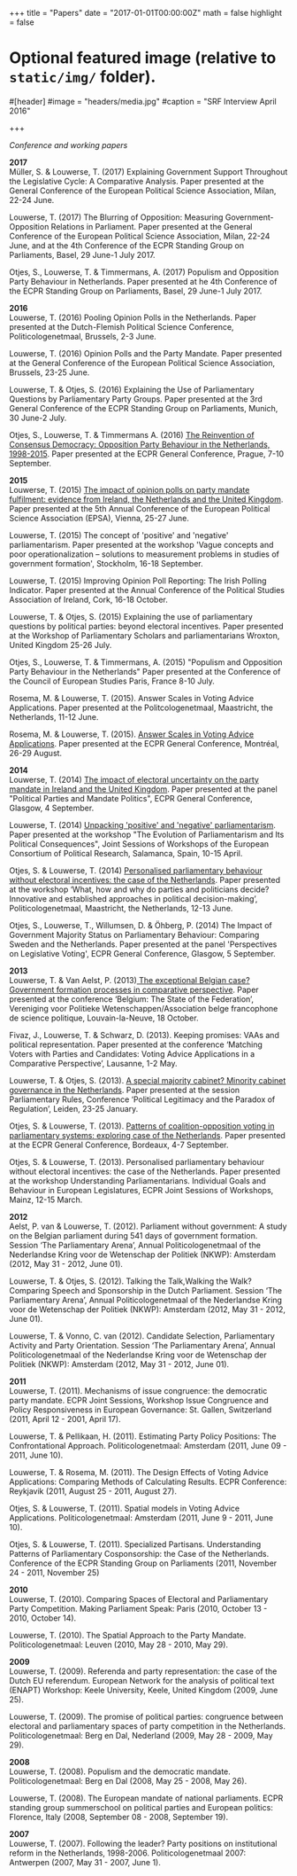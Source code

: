 +++
title = "Papers"
date = "2017-01-01T00:00:00Z"
math = false
highlight = false

# Optional featured image (relative to `static/img/` folder).
#[header]
#image = "headers/media.jpg"
#caption = "SRF Interview April 2016"

+++

_Conference and working papers_

**2017**  
Müller, S. & Louwerse, T.  (2017) Explaining Government Support Throughout the Legislative Cycle: A Comparative Analysis. Paper presented at the General Conference of the European Political Science Association, Milan, 22-24 June.  

Louwerse, T. (2017) The Blurring of Opposition: Measuring Government-Opposition Relations in Parliament. Paper presented at the General Conference of the European Political Science Association, Milan, 22-24 June, and at the 4th Conference of the ECPR Standing Group on Parliaments, Basel, 29 June-1 July 2017.  

Otjes, S., Louwerse, T. & Timmermans, A.  (2017) Populism and Opposition Party Behaviour in Netherlands. Paper presented at he 4th Conference of the ECPR Standing Group on Parliaments, Basel, 29 June-1 July 2017.  

**2016**  
Louwerse, T. (2016) Pooling Opinion Polls in the Netherlands. Paper presented at the Dutch-Flemish Political Science Conference, Politicologenetmaal, Brussels, 2-3 June.  

Louwerse, T. (2016) Opinion Polls and the Party Mandate. Paper presented at the General Conference of the European Political Science Association, Brussels, 23-25 June.  

Louwerse, T. & Otjes, S. (2016) Explaining the Use of Parliamentary Questions by Parliamentary Party Groups. Paper presented at the 3rd General Conference of the ECPR Standing Group on Parliaments, Munich, 30 June-2 July.  

Otjes, S., Louwerse, T. & Timmermans A. (2016) [The Reinvention of Consensus Democracy: Opposition Party Behaviour in the Netherlands, 1998-2015](https://ecpr.eu/Events/PaperDetails.aspx?PaperID=28743&EventID=95). Paper presented at the ECPR General Conference, Prague, 7-10 September.  

**2015**  
Louwerse, T. (2015) [The impact of opinion polls on party mandate fulfilment: evidence from Ireland, the Netherlands and the United Kingdom](https://www.researchgate.net/publication/279402105_The_impact_of_opinion_polls_on_party_mandate_fulfilment_evidence_from_Ireland_the_Netherlands_and_the_United_Kingdom). Paper presented at the 5th Annual Conference of the European Political Science Association (EPSA), Vienna, 25-27 June.  

Louwerse, T. (2015) The concept of 'positive' and 'negative' parliamentarism. Paper presented at the workshop 'Vague concepts and poor operationalization – solutions to measurement problems in studies of government formation', Stockholm, 16-18 September.  

Louwerse, T. (2015) Improving Opinion Poll Reporting: The Irish Polling Indicator. Paper presented at the Annual Conference of the Political Studies Association of Ireland, Cork, 16-18 October.  

Louwerse, T. & Otjes, S. (2015) Explaining the use of parliamentary questions by political parties: beyond electoral incentives. Paper presented at the Workshop of Parliamentary Scholars and parliamentarians Wroxton, United Kingdom 25-26 July.  

Otjes, S., Louwerse, T. & Timmermans, A. (2015) "Populism and Opposition Party Behaviour in the Netherlands" Paper presented at the Conference of the Council of European Studies Paris, France 8-10 July.  

Rosema, M. & Louwerse, T. (2015). Answer Scales in Voting Advice Applications. Paper presented at the Politcologenetmaal, Maastricht, the Netherlands, 11-12 June.  

Rosema, M. & Louwerse, T. (2015). [Answer Scales in Voting Advice Applications](http://ecpr.eu/Events/PaperDetails.aspx?PaperID=25634&EventID=94). Paper presented at the ECPR General Conference, Montréal, 26-29 August.  

**2014**  
Louwerse, T. (2014) [The impact of electoral uncertainty on the party mandate in Ireland and the United Kingdom](http://dx.doi.org/10.13140/2.1.3100.8645). Paper presented at the panel "Political Parties and Mandate Politics", ECPR General Conference, Glasgow, 4 September.  

Louwerse, T. (2014) [Unpacking 'positive' and 'negative' parliamentarism](https://dl.dropboxusercontent.com/u/31727287/Papers/Louwerse%20-%202014%20-%20Unpacking%20%27positive%27%20and%20%27negative%27%20parliamentarism.pdf). Paper presented at the workshop "The Evolution of Parliamentarism and Its Political Consequences", Joint Sessions of Workshops of the European Consortium of Political Research, Salamanca, Spain, 10-15 April.  

Otjes, S. & Louwerse, T. (2014) [Personalised parliamentary behaviour without electoral incentives: the case of the Netherlands](https://s3.eu-central-1.amazonaws.com/louwerse/Public/Publications/2014%20Otjes%20and%20Louwerse%20-%20Personalised%20parliamentary%20behaviour%20without%20electoral%20incentives.pdf). Paper presented at the workshop ‘What, how and why do parties and politicians decide? Innovative and established approaches in political decision-making’, Politicologenetmaal, Maastricht, the Netherlands, 12-13 June.  

Otjes, S., Louwerse, T., Willumsen, D. & Öhberg, P. (2014) The Impact of Government Majority Status on Parliamentary Behaviour: Comparing Sweden and the Netherlands. Paper presented at the panel 'Perspectives on Legislative Voting', ECPR General Conference, Glasgow, 5 September.  

**2013**  
Louwerse, T. & Van Aelst, P. (2013)[ The exceptional Belgian case? Government formation processes in comparative perspective](http://www.sciencepolitique.be/IMG/pdf/louwerse_the_state_of_the_federation_2013.pdf). Paper presented at the conference ‘Belgium: The State of the Federation’, Vereniging voor Politieke Wetenschappen/Association belge francophone de science politique, Louvain-la-Neuve, 18 October.  

Fivaz, J., Louwerse, T. & Schwarz, D. (2013). Keeping promises: VAAs and political representation. Paper presented at the conference ‘Matching Voters with Parties and Candidates: Voting Advice Applications in a Comparative Perspective’, Lausanne, 1-2 May.  

Louwerse, T. & Otjes, S. (2013). [A special majority cabinet? Minority cabinet governance in the Netherlands](http://www.mendeley.com/download/public/5277251/5187160451/68e4710fc17d7a2faf63322d44c1b7121c2541df/dl.pdf). Paper presented at the session Parliamentary Rules, Conference ‘Political Legitimacy and the Paradox of Regulation’, Leiden, 23-25 January.  

Otjes, S. & Louwerse, T. (2013). [Patterns of coalition-opposition voting in parliamentary systems: exploring case of the Netherlands](http://www.mendeley.com/download/public/5277251/5718898241/67e2cff9308787274a6f738891d033cdb7f81b63/dl.pdf). Paper presented at the ECPR General Conference, Bordeaux, 4-7 September.  

Otjes, S. & Louwerse, T. (2013). Personalised parliamentary behaviour without electoral incentives: the case of the Netherlands. Paper presented at the workshop Understanding Parliamentarians. Individual Goals and Behaviour in European Legislatures, ECPR Joint Sessions of Workshops, Mainz, 12-15 March.  

**2012**  
Aelst, P. van & Louwerse, T. (2012). Parliament without government: A study on the Belgian parliament during 541 days of government formation. Session ‘The Parliamentary Arena’, Annual Politicologenetmaal of the Nederlandse Kring voor de Wetenschap der Politiek (NKWP): Amsterdam (2012, May 31 - 2012, June 01).  

Louwerse, T. & Otjes, S. (2012). Talking the Talk,Walking the Walk? Comparing Speech and Sponsorship in the Dutch Parliament. Session ‘The Parliamentary Arena’, Annual Politicologenetmaal of the Nederlandse Kring voor de Wetenschap der Politiek (NKWP): Amsterdam (2012, May 31 - 2012, June 01).  

Louwerse, T. & Vonno, C. van (2012). Candidate Selection, Parliamentary Activity and Party Orientation. Session ‘The Parliamentary Arena’, Annual Politicologenetmaal of the Nederlandse Kring voor de Wetenschap der Politiek (NKWP): Amsterdam (2012, May 31 - 2012, June 01).  

**2011**  
Louwerse, T. (2011). Mechanisms of issue congruence: the democratic party mandate. ECPR Joint Sessions, Workshop Issue Congruence and Policy Responsiveness in European Governance: St. Gallen, Switzerland (2011, April 12 - 2001, April 17).   

Louwerse, T. & Pellikaan, H. (2011). Estimating Party Policy Positions: The Confrontational Approach. Politicologenetmaal: Amsterdam (2011, June 09 - 2011, June 10).  

Louwerse, T. & Rosema, M. (2011). The Design Effects of Voting Advice Applications: Comparing Methods of Calculating Results. ECPR Conference: Reykjavik (2011, August 25 - 2011, August 27).  

Otjes, S. & Louwerse, T. (2011). Spatial models in Voting Advice Applications. Politicologenetmaal: Amsterdam (2011, June 9 - 2011, June 10).   

Otjes, S. & Louwerse, T. (2011). Specialized Partisans. Understanding Patterns of Parliamentary Cosponsorship: the Case of the Netherlands. Conference of the ECPR Standing Group on Parliaments (2011, November 24 - 2011, November 25)  

**2010**  
Louwerse, T. (2010). Comparing Spaces of Electoral and Parliamentary Party Competition. Making Parliament Speak: Paris (2010, October 13 - 2010, October 14).  

Louwerse, T. (2010). The Spatial Approach to the Party Mandate. Politicologenetmaal: Leuven (2010, May 28 - 2010, May 29).   

**2009**  
Louwerse, T. (2009). Referenda and party representation: the case of the Dutch EU referendum. European Network for the analysis of political text (ENAPT) Workshop: Keele University, Keele, United Kingdom (2009, June 25).  

Louwerse, T. (2009). The promise of political parties: congruence between electoral and parliamentary spaces of party competition in the Netherlands. Politicologenetmaal: Berg en Dal, Nederland (2009, May 28 - 2009, May 29).  

**2008**  
Louwerse, T. (2008). Populism and the democratic mandate. Politicologenetmaal: Berg en Dal (2008, May 25 - 2008, May 26).  

Louwerse, T. (2008). The European mandate of national parliaments. ECPR standing group summerschool on political parties and European politics: Florence, Italy (2008, September 08 - 2008, September 19).  

**2007**  
Louwerse, T. (2007). Following the leader? Party positions on institutional reform in the Netherlands, 1998-2006\. Politicologenetmaal 2007: Antwerpen (2007, May 31 - 2007, June 1).
